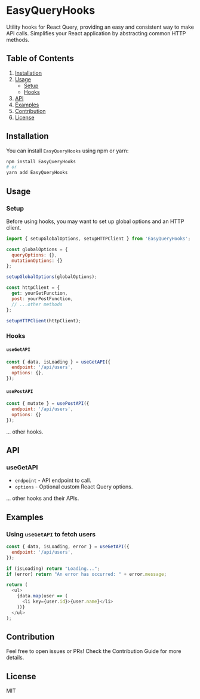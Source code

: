 
# EasyQueryHooks

Utility hooks for React Query, providing an easy and consistent way to make API calls. Simplifies your React application by abstracting common HTTP methods.

## Table of Contents

1. [Installation](#installation)
2. [Usage](#usage)
    - [Setup](#setup)
    - [Hooks](#hooks)
3. [API](#api)
4. [Examples](#examples)
5. [Contribution](#contribution)
6. [License](#license)

## Installation

You can install `EasyQueryHooks` using npm or yarn:

```bash
npm install EasyQueryHooks
# or
yarn add EasyQueryHooks
```

## Usage

### Setup

Before using hooks, you may want to set up global options and an HTTP client.

```javascript
import { setupGlobalOptions, setupHTTPClient } from 'EasyQueryHooks';

const globalOptions = {
  queryOptions: {},
  mutationOptions: {}
};

setupGlobalOptions(globalOptions);

const httpClient = {
  get: yourGetFunction,
  post: yourPostFunction,
  // ...other methods
};

setupHTTPClient(httpClient);
```

### Hooks

#### `useGetAPI`

```javascript
const { data, isLoading } = useGetAPI({
  endpoint: '/api/users',
  options: {},
});
```

#### `usePostAPI`

```javascript
const { mutate } = usePostAPI({
  endpoint: '/api/users',
  options: {}
});
```

... other hooks.

## API

### useGetAPI
* `endpoint` - API endpoint to call.
* `options` - Optional custom React Query options.

... other hooks and their APIs.

## Examples

### Using `useGetAPI` to fetch users

```javascript
const { data, isLoading, error } = useGetAPI({
  endpoint: '/api/users',
});

if (isLoading) return "Loading...";
if (error) return "An error has occurred: " + error.message;

return (
  <ul>
    {data.map(user => (
      <li key={user.id}>{user.name}</li>
    ))}
  </ul>
);
```

## Contribution

Feel free to open issues or PRs! Check the Contribution Guide for more details.

## License

MIT

